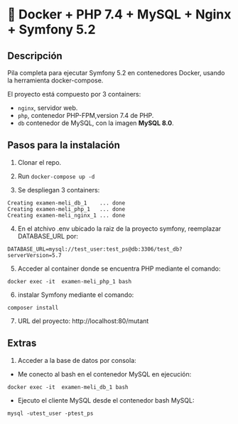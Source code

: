 # 🐳 Docker + PHP 7.4 + MySQL + Nginx + Symfony 5.2 

## Descripción

Pila completa para ejecutar Symfony 5.2 en contenedores Docker, usando la herramienta docker-compose.

El proyecto está compuesto por 3 containers:

- `nginx`, servidor web.
- `php`, contenedor PHP-FPM,version 7.4 de PHP.
- `db` contenedor de MySQL, con la imagen **MySQL 8.0**.

## Pasos para la instalación

1. Clonar el repo.

2. Run `docker-compose up -d`

3. Se despliegan 3 containers: 

```
Creating examen-meli_db_1    ... done
Creating examen-meli_php_1   ... done
Creating examen-meli_nginx_1 ... done
```

4. En el atchivo .env ubicado la raiz de la proyecto symfony, reemplazar DATABASE_URL por:

```
DATABASE_URL=mysql://test_user:test_ps@db:3306/test_db?serverVersion=5.7
```

5. Acceder al container donde se encuentra PHP mediante el comando: 

```
docker exec -it  examen-meli_php_1 bash
```

6.  instalar Symfony mediante el comando: 
```
composer install 
```

7. URL del proyecto: http://localhost:80/mutant

## Extras

1. Acceder a la base de datos por consola:
- Me conecto al bash en el contenedor MySQL en ejecución:
```
docker exec -it  examen-meli_db_1 bash
```
- Ejecuto el cliente MySQL desde el contenedor bash MySQL:

```
mysql -utest_user -ptest_ps
```